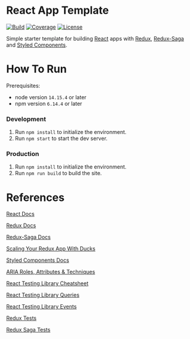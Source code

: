 # React App Template
[![Build](https://img.shields.io/github/workflow/status/tomdewildt/react-app-template/ci/master)](https://github.com/tomdewildt/react-app-template/actions?query=workflow%3Aci)
[![Coverage](https://img.shields.io/codecov/c/gh/tomdewildt/react-app-template)](https://codecov.io/gh/tomdewildt/react-app-template)
[![License](https://img.shields.io/github/license/tomdewildt/react-app-template)](https://github.com/tomdewildt/react-app-template/blob/master/LICENSE)

Simple starter template for building [React](https://reactjs.org/) apps with [Redux](https://redux.js.org/), [Redux-Saga](https://redux-saga.js.org/) and [Styled Components](https://styled-components.com/).

# How To Run

Prerequisites:
* node version ```14.15.4``` or later
* npm version ```6.14.4``` or later

### Development

1. Run ```npm install``` to initialize the environment.
2. Run ```npm start``` to start the dev server.

### Production

1. Run ```npm install``` to initialize the environment.
2. Run ```npm run build``` to build the site.

# References

[React Docs](https://reactjs.org/docs/)

[Redux Docs](https://redux.js.org/api/api-reference)

[Redux-Saga Docs](https://redux-saga.js.org/docs/api/)

[Scaling Your Redux App With Ducks](https://www.freecodecamp.org/news/scaling-your-redux-app-with-ducks-6115955638be/)

[Styled Components Docs](https://styled-components.com/docs)

[ARIA Roles, Attributes & Techniques](https://developer.mozilla.org/en-US/docs/Web/Accessibility/ARIA/ARIA_Techniques)

[React Testing Library Cheatsheet](https://testing-library.com/docs/react-testing-library/cheatsheet)

[React Testing Library Queries](https://testing-library.com/docs/dom-testing-library/api-queries)

[React Testing Library Events](https://testing-library.com/docs/dom-testing-library/api-events)

[Redux Tests](https://redux.js.org/recipes/writing-tests)

[Redux Saga Tests](http://redux-saga-test-plan.jeremyfairbank.com/)
